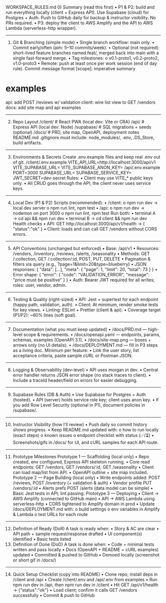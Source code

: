 WORKSPACE_RULES.md
0) Summary (read this first)
•	P1 & P2: build and run everything locally (client + Express API). Use Supabase (cloud) for Postgres + Auth. Push to GitHub daily for backup & instructor visibility. No PRs required.
•	P3: deploy the client to AWS Amplify and the API to AWS Lambda (serverless-http wrapper).
________________________________________
1) Git & Branching (simple mode)
•	Single branch workflow: main only.
•	Commit early/often (aim: 5–10 commits/week).
•	Optional (not required): short-lived feature branches named feat/<short>, merged back into main with a single fast-forward merge.
•	Tag milestones:
o	v0.1-proto1, v0.2-proto2, v1.0-proto3
•	Remote: push at least once per work session (end of day rule).
Commit message format
[scope]: imperative summary
# examples
api: add POST /reviews w/ validation
client: wire list view to GET /vendors
docs: add site map and api examples
________________________________________
2) Repo Layout
/client/          # React PWA (local dev: Vite or CRA)
/api/             # Express API (local dev: Node)
/supabase/        # SQL migrations + seeds (optional)
/docs/            # PRD, site map, OpenAPI, deployment notes
README.md
.gitignore must include: node_modules/, .env, .DS_Store, build artifacts.
________________________________________
3) Environments & Secrets
Create .env.example files and keep real .env out of git.
/client/.env.example
VITE_API_URL=http://localhost:3000/api/v1
VITE_SUPABASE_URL=<public-supabase-url>
VITE_SUPABASE_ANON_KEY=<public-anon-key>
/api/.env.example
PORT=3000
SUPABASE_URL=<supabase-url>
SUPABASE_SERVICE_KEY=<service-role-key>
JWT_SECRET=dev-secret
Rules:
•	Client may use VITE_* public keys only.
•	All CRUD goes through the API; the client never uses service keys.
________________________________________
4) Local Dev (P1 & P2)
Scripts (recommended):
•	/client:
o	npm run dev → local dev server
o	npm run lint, npm test
•	/api:
o	npm run dev → nodemon on port 3000
o	npm run lint, npm test
Run both:
•	terminal A → cd api && npm run dev
•	terminal B → cd client && npm run dev
Health checks
•	API: GET http://localhost:3000/api/v1/health → { "status":"ok" }
•	Client: loads and can call GET /vendors without CORS errors.
________________________________________
5) API Conventions (unchanged but enforced)
•	Base: /api/v1
•	Resources: /vendors, /inventory, /reviews, /alerts, /seasonality
•	Methods: GET /:collection, GET /:collection/:id, POST, PUT, DELETE
•	Pagination & filters via query (e.g., ?page=1&limit=20&type=blueberry)
•	JSON responses:
{ "data": [...], "meta": { "page": 1, "limit": 20, "total": 73 } }
•	Error shape:
{ "error": { "code": "VALIDATION_ERROR", "message": "price must be positive" } }
•	Auth: Bearer JWT required for all writes; roles: user, vendor, admin.
________________________________________
6) Testing & Quality (right-sized)
•	API: Jest + supertest for each endpoint (happy path, validation, auth).
•	Client: At minimum, render smoke tests for key views.
•	Linting: ESLint + Prettier (client & api).
•	Coverage target (P1/P2): ~60% lines (soft goal).
________________________________________
7) Documentation (what you must keep updated)
•	/docs/PRD.md — high-level scope & requirements.
•	/docs/openapi.yaml — endpoints, params, schemas, examples (OpenAPI 3.1).
•	/docs/site-map.png — boxes + arrows only (no UI details).
•	/docs/DEPLOYMENT.md — fill in P3 steps as a living doc.
Minimum per feature:
•	Link the user story, list acceptance criteria, paste sample cURL or Postman JSON.
________________________________________
8) Logging & Observability (dev-level)
•	API uses morgan in dev.
•	Central error handler returns JSON error shape (no stack traces to client).
•	Include a traceId header/field on errors for easier debugging.
________________________________________
9) Supabase Rules (DB & Auth)
•	Use Supabase for Postgres + Auth (hosted).
•	API (server) holds service role key; client uses anon key.
•	If you add Row Level Security (optional in P1), document policies in /supabase/.
________________________________________
10) Instructor Visibility (how I’ll review)
•	Push daily so commit history shows progress.
•	Keep README.md updated with:
o	how to run locally (exact steps)
o	known issues
o	endpoint checklist with status (✅/⏳)
•	Screenshots/gifs in /docs/ for UI, and cURL samples for each API route.
________________________________________
11) Prototype Milestones
Prototype 1 — Scaffolding (local only)
•	Repo created, env configured, Express API skeleton running.
•	Core read endpoints: GET /vendors, GET /vendors/:id, GET /seasonality
•	Client can load map/list from API.
•	OpenAPI outline + site map included.
Prototype 2 — Page Building (local only)
•	Write endpoints added: POST /reviews, POST /inventory (+ validation & auth)
•	Vendor profile PUT /vendors/:id
•	Alerts prefs POST /alerts (data model can be simple)
•	Basic Jest tests in API; lint passing.
Prototype 3 — Deploying
•	Client → AWS Amplify (connected to GitHub main)
•	API → AWS Lambda using serverless-http
•	CORS tightened to Amplify domain in prod
•	Update /docs/DEPLOYMENT.md with:
o	build settings
o	env variables in Amplify & Lambda
o	test URLs for each route
________________________________________
12) Definition of Ready (DoR)
A task is ready when:
•	Story & AC are clear
•	API path + sample request/response drafted
•	UI component(s) identified
•	Basic tests listed
13) Definition of Done (DoD)
A task is done when:
•	Code + minimal tests written and pass locally
•	Docs (OpenAPI + README + cURL examples) updated
•	Committed & pushed to GitHub
•	Demoed locally (screenshot or short gif in /docs/)
________________________________________
14) Quick Setup Checklist (copy into README)
•	Clone repo; install deps in /client and /api
•	Create /client/.env and /api/.env from examples
•	Run npm run dev in /api, then npm run dev in /client
•	Hit GET /api/v1/health → {"status":"ok"}
•	Load client; confirm it calls GET /vendors successfully
•	Commit & push to GitHub